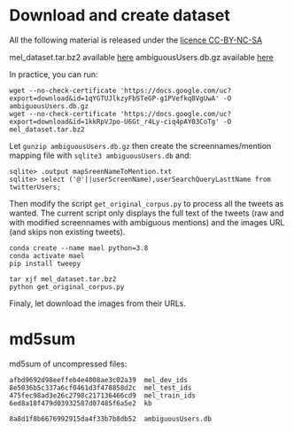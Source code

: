 # Download and create dataset

All the following material is released under the [licence CC-BY-NC-SA](https://creativecommons.org/licenses/by-nc-sa/3.0/)

mel_dataset.tar.bz2 available [here](https://drive.google.com/open?id=1kkRpVJpo-U6Gt_r4Ly-ciq4pAY03CoTg)
ambiguousUsers.db.gz available [here](https://drive.google.com/open?id=1qYGTUJlkzyFbSTeGP-g1PVefkq8VgUwA)

In practice, you can run:
```
wget --no-check-certificate 'https://docs.google.com/uc?export=download&id=1qYGTUJlkzyFbSTeGP-g1PVefkq8VgUwA' -O ambiguousUsers.db.gz
wget --no-check-certificate 'https://docs.google.com/uc?export=download&id=1kkRpVJpo-U6Gt_r4Ly-ciq4pAY03CoTg' -O mel_dataset.tar.bz2
```

Let `gunzip ambiguousUsers.db.gz` then  create the screennames/mention mapping file with `sqlite3 ambiguousUsers.db` and:
```
sqlite> .output mapSreenNameToMention.txt
sqlite> select ('@'||userScreenName),userSearchQueryLasttName from twitterUsers;
```

Then modify the script `get_original_corpus.py` to process all the tweets as wanted. The current script only displays the full text of the tweets (raw and with modified screennames with ambiguous mentions) and the images URL (and skips non existing tweets).
```
conda create --name mael python=3.8
conda activate mael
pip install tweepy

tar xjf mel_dataset.tar.bz2
python get_original_corpus.py
```
Finaly, let download the images from their URLs.

# md5sum

md5sum of uncompressed files:
```
afbd9692d98eeffeb4e4008ae3c02a39  mel_dev_ids
8e5036b5c337a6cf0461d3f478858d2c  mel_test_ids
475fec98ad3e26c2798c217136466cd9  mel_train_ids
6ed8a18f479d03932587d07485f6a5e2  kb

8a8d1f8b6676992915da4f33b7b8db52  ambiguousUsers.db
```

